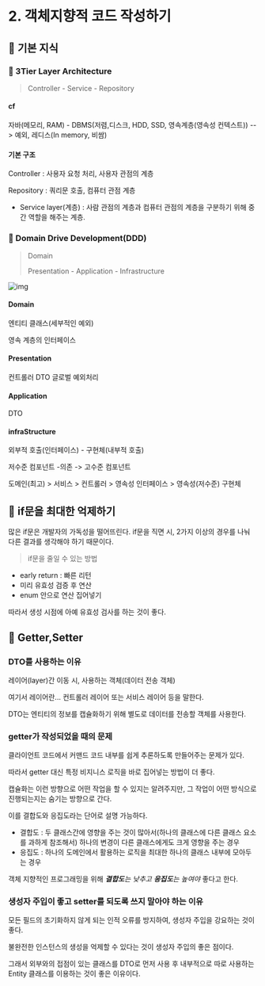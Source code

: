 # 2. 객체지향적 코드 작성하기

## 🎇 기본 지식

### 🐼 3Tier Layer Architecture

> Controller - Service - Repository

#### **cf**

자바(메모리, RAM) - DBMS(저렴,디스크, HDD, SSD, 영속계층(영속성 컨텍스트))  --> 예외, 레디스(In memory, 비쌈)

#### **기본 구조**

Controller : 사용자 요청 처리, 사용자 관점의 계층

Repository : 쿼리문 호출, 컴퓨터 관점 계층

- Service layer(계층) : 사람 관점의 계층과 컴퓨터 관점의 계층을 구분하기 위해 중간 역할을 해주는 계층.

### 🐼 Domain Drive Development(DDD)

> Domain
>
> Presentation - Application - Infrastructure

![img]()

#### Domain

엔티티 클래스(세부적인 예외)

영속 계층의 인터페이스

#### Presentation

컨트롤러  DTO 글로벌 예외처리

#### Application

DTO

#### infraStructure

외부적 호출(인터페이스) - 구현체(내부적 호출)

저수준 컴포넌트 -의존 -> 고수준 컴포넌트

도메인(최고) > 서비스 > 컨트롤러 > 영속성 인터페이스 > 영속성(저수준) 구현체

## 🎇 if문을 최대한 억제하기

많은 if문은 개발자의 가독성을 떨어뜨린다. if문을 직면 시, 2가지 이상의 경우를 나눠 다른 결과를 생각해야 하기 때문이다.

> if문을 줄일 수 있는 방법

- early return : 빠른 리턴
- 미리 유효성 검증 후 연산
- enum 안으로 연산 집어넣기

따라서 생성 시점에 아예 유효성 검사를 하는 것이 좋다.

## 🎇 Getter,Setter

### DTO를 사용하는 이유

레이어(layer)간 이동 시, 사용하는 객체(데이터 전송 객체)

여기서 레이어란... 컨트롤러 레이어 또는 서비스 레이어 등을 말한다.

DTO는 엔티티의 정보를 캡슐화하기 위해 별도로 데이터를 전송할 객체를 사용한다.

### getter가 작성되었을 때의 문제

클라이언트 코드에서 커맨드 코드 내부를 쉽게 추론하도록 만들어주는 문제가 있다.

따라서 getter 대신 특정 비지니스 로직을 바로 집어넣는 방법이 더 좋다.

캡슐화는 이런 방향으로 어떤 작업을 할 수 있지는 알려주지만, 그 작업이 어떤 방식으로 진행되는지는 숨기는 방향으로 간다.

이를 결합도와 응집도라는 단어로 설명 가능하다.

- 결합도 : 두 클래스간에 영향을 주는 것이 많아서(하나의 클래스에 다른 클래스 요소를 과하게 참조해서) 하나의 변경이 다른 클래스에게도 크게 영향을 주는 경우
- 응집도 : 하나의 도메인에서 활용하는 로직을 최대한 하나의 클래스 내부에 모아두는 경우

객체 지향적인 프로그래밍을 위해 ***결합도**는 낮추고* ***응집도**는 높여야* 좋다고 한다.

### 생성자 주입이 좋고 setter를 되도록 쓰지 말아야 하는 이유

모든 필드의 초기화하지 않게 되는 인적 오류를 방지하여, 생성자 주입을 강요하는 것이 좋다.

불완전한 인스턴스의 생성을 억제할 수 있다는 것이 생성자 주입의 좋은 점이다.

그래서 외부와의 접점이 있는 클래스를 DTO로 먼저 사용 후 내부적으로 따로 사용하는 Entity 클래스를 이용하는 것이 좋은 이유이다.
